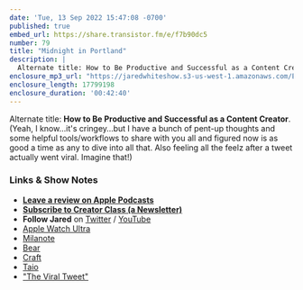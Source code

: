 ```yaml
---
date: 'Tue, 13 Sep 2022 15:47:08 -0700'
published: true
embed_url: https://share.transistor.fm/e/f7b90dc5
number: 79
title: "Midnight in Portland"
description: |
  Alternate title: How to Be Productive and Successful as a Content Creator. (Yeah, I know…it's cringey…but I have a bunch of pent-up thoughts and some helpful tools/workflows to share with you all and figured now is as good a time as any to dive into all that. Also feeling all the feelz after a tweet actually went viral. Imagine that!)
enclosure_mp3_url: "https://jaredwhiteshow.s3-us-west-1.amazonaws.com/Episode%2079%20-%20Midnight%20in%20Portland.mp3"
enclosure_length: 17799198
enclosure_duration: '00:42:40'
---
```


Alternate title: **How to Be Productive and Successful as a Content Creator**. (Yeah, I know…it's cringey…but I have a bunch of pent-up thoughts and some helpful tools/workflows to share with you all and figured now is as good a time as any to dive into all that. Also feeling all the feelz after a tweet actually went viral. Imagine that!)

### Links & Show Notes

* **[Leave a review on Apple Podcasts](https://podcasts.apple.com/us/podcast/fresh-fusion/id1387528457)**
* **[Subscribe to Creator Class (a Newsletter)](https://jaredwhite.com/creator-class)**
* **Follow Jared** on [Twitter](https://twitter.com/jaredcwhite) / [YouTube](https://www.youtube.com/channel/UCx90UL8AZfxSbBbFQ7L2t5w)
* [Apple Watch Ultra](https://www.apple.com/apple-watch-ultra/)
* [Milanote](http://milanote.com)
* [Bear](https://bear.app)
* [Craft](https://craft.do)
* [Taio](https://taio.app)
* ["The Viral Tweet"](https://twitter.com/jaredcwhite/status/1564644224615989248?s=21&t=mJa7cCLUTbIA_tdfzMUI9Q)


